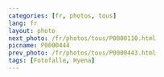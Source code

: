 ```yaml
---
categories: [fr, photos, tous]
lang: fr
layout: photo
next_photo: /fr/photos/tous/P0000110.html
picname: P0000444
prev_photo: /fr/photos/tous/P0000443.html
tags: [Fotofalle, Hyena]
---
```


